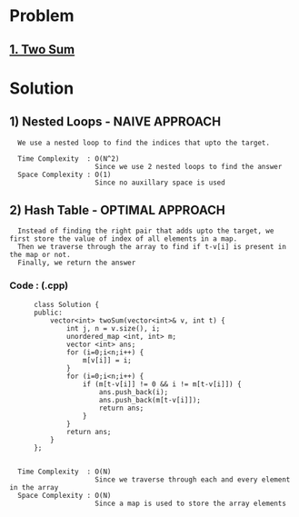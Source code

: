 # Problem

## [1. Two Sum](https://leetcode.com/problems/two-sum/)


# Solution 

## 1) Nested Loops - NAIVE APPROACH

      We use a nested loop to find the indices that upto the target.
          
      Time Complexity  : O(N^2) 
                         Since we use 2 nested loops to find the answer 
      Space Complexity : O(1)
                         Since no auxillary space is used
                         
                         
                         
## 2) Hash Table - OPTIMAL APPROACH

      Instead of finding the right pair that adds upto the target, we first store the value of index of all elements in a map.
      Then we traverse through the array to find if t-v[i] is present in the map or not.
      Finally, we return the answer
      
      
   ### Code : (.cpp)
    
          class Solution {
          public:
              vector<int> twoSum(vector<int>& v, int t) {
                  int j, n = v.size(), i;
                  unordered_map <int, int> m;
                  vector <int> ans;
                  for (i=0;i<n;i++) {
                      m[v[i]] = i;
                  }
                  for (i=0;i<n;i++) {
                      if (m[t-v[i]] != 0 && i != m[t-v[i]]) {
                          ans.push_back(i);
                          ans.push_back(m[t-v[i]]);
                          return ans;
                      }
                  }
                  return ans;
              }
          };

 
      Time Complexity  : O(N) 
                         Since we traverse through each and every element in the array
      Space Complexity : O(N)
                         Since a map is used to store the array elements
